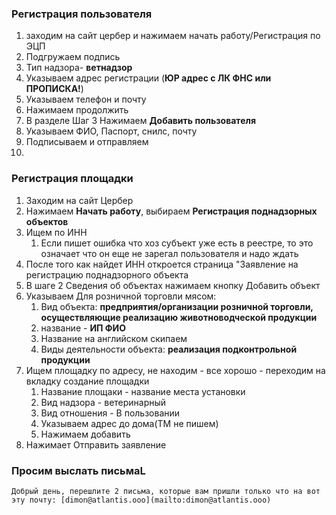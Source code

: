 ### Регистрация пользователя
1. заходим на сайт цербер и нажимаем начать работу/Регистрация по ЭЦП
2. Подгружаем подпись
3. Тип надзора- **ветнадзор**
4. Указываем адрес регистрации (**ЮР адрес с ЛК ФНС или ПРОПИСКА!**)
5. Указываем телефон и почту
6. Нажимаем продолжить
7. В разделе Шаг 3 Нажимаем **Добавить пользователя**
8. Указываем ФИО, Паспорт, снилс, почту
9. Подписываем и отправляем
10. 

### Регистрация площадки
1. Заходим на сайт Цербер
2. Нажимаем **Начать работу**, выбираем **Регистрация поднадзорных объектов**
3. Ищем по ИНН
	1. Если пишет ошибка что хоз субъект уже есть в реестре, то это означает что он еще не зарегал пользователя и надо ждать
4. После того как найдет ИНН откроется страница "Заявление на регистрацию поднадзорного объекта
5. В шаге 2 Сведения об объектах нажимаем кнопку Добавить объект
6. Указываем Для розничной торговли мясом:
	1. Вид объекта: **предприятия/организации розничной торговли, осуществляющие реализацию животноводческой продукции**
	2. название - **ИП ФИО**
	3. Название на английском скипаем
	4. Виды деятельности объекта: **реализация подконтрольной продукции**
7. Ищем площадку по адресу, не находим - все хорошо - переходим на вкладку создание площадки
	1. Название площаки - название места установки
	2.  Вид надзора - ветеринарный
	3. Вид отношения - В пользовании
	4. Указываем адрес до дома(ТМ не пишем)
	5. Нажимаем добавить
8. Нажимает Отправить заявление


### Просим выслать письмаL
```
Добрый день, перешлите 2 письма, которые вам пришли только что на вот эту почту: [dimon@atlantis.ooo](mailto:dimon@atlantis.ooo)

```
